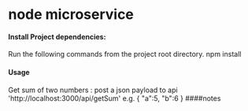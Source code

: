 # node microservice

#### Install Project dependencies:
Run the following commands from the project root directory.
 npm install

#### Usage
Get sum of two numbers : post a json payload to api 'http://localhost:3000/api/getSum'
 e.g.
{
	"a":5,
	"b":6
}
####notes




